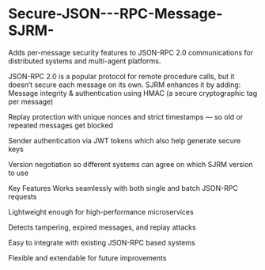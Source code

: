 # Secure-JSON---RPC-Message-SJRM-
Adds per-message security features to JSON-RPC 2.0 communications for distributed systems and multi-agent platforms.

JSON-RPC 2.0 is a popular protocol for remote procedure calls, but it doesn’t secure each message on its own.
SJRM enhances it by adding:
  Message integrity & authentication using HMAC (a secure cryptographic tag per message)
  
  Replay protection with unique nonces and strict timestamps — so old or repeated messages get blocked
  
  Sender authentication via JWT tokens which also help generate secure keys
  
  Version negotiation so different systems can agree on which SJRM version to use

Key Features
  Works seamlessly with both single and batch JSON-RPC requests
  
  Lightweight enough for high-performance microservices
  
  Detects tampering, expired messages, and replay attacks
  
  Easy to integrate with existing JSON-RPC based systems
  
  Flexible and extendable for future improvements
